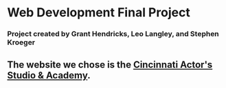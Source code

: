 # Web Development Final Project
### Project created by Grant Hendricks, Leo Langley, and Stephen Kroeger


## The website we chose is the <a href="https://www.casastudioacademy.com/">Cincinnati Actor's Studio & Academy</a>.
